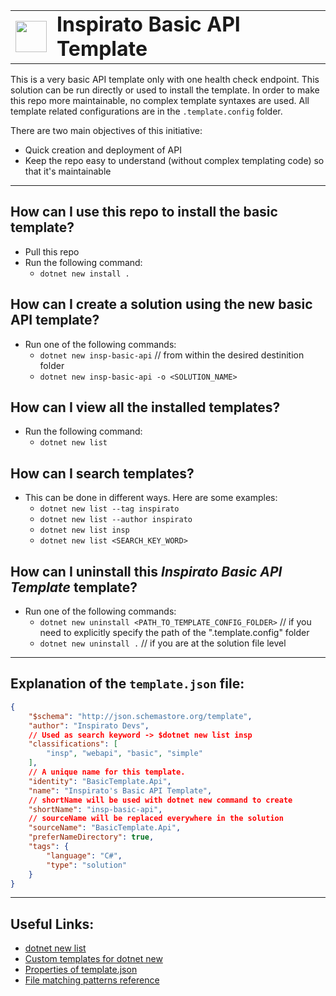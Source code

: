 <table style="border: 0px none;">
  <tr>
    <td>
      <img src="./.template.config/icon.png" width="50">
    </td>
    <td style="vertical-align: middle;">
      <h1 style="border: 0px none; margin: 0; padding: 0;">Inspirato Basic API Template</h1>
    </td>
  </tr>
</table>

This is a very basic API template only with one health check endpoint. This solution can be run directly or used to install the template. In order to make this repo more maintainable, no complex template syntaxes are used. All template related configurations are in the `.template.config` folder.

There are two main objectives of this initiative:
* Quick creation and deployment of API
* Keep the repo easy to understand (without complex templating code) so that it's maintainable

---
## How can I use this repo to install the basic template?
* Pull this repo
* Run the following command:
  * `dotnet new install .` 

## How can I create a solution using the new basic API template?
* Run one of the following commands:
  * `dotnet new insp-basic-api` // from within the desired destinition folder
  * `dotnet new insp-basic-api -o <SOLUTION_NAME>`

## How can I view all the installed templates?
* Run the following command: 
  * `dotnet new list`

## How can I search templates?
* This can be done in different ways. Here are some examples:
  * `dotnet new list --tag inspirato`
  * `dotnet new list --author inspirato`
  * `dotnet new list insp`
  * `dotnet new list <SEARCH_KEY_WORD>`

## How can I uninstall this _Inspirato Basic API Template_ template?
* Run one of the following commands:
  * `dotnet new uninstall <PATH_TO_TEMPLATE_CONFIG_FOLDER>` // if you need to explicitly specify the path of the ".template.config" folder
  * `dotnet new uninstall .` // if you are at the solution file level

---
## Explanation of the `template.json` file:

```json
{
    "$schema": "http://json.schemastore.org/template",
    "author": "Inspirato Devs",
    // Used as search keyword -> $dotnet new list insp
    "classifications": [
        "insp", "webapi", "basic", "simple"  
    ],
    // A unique name for this template.
    "identity": "BasicTemplate.Api",
    "name": "Inspirato's Basic API Template",
    // shortName will be used with dotnet new command to create 
    "shortName": "insp-basic-api", 
    // sourceName will be replaced everywhere in the solution
    "sourceName": "BasicTemplate.Api",
    "preferNameDirectory": true,
    "tags": {
        "language": "C#",
        "type": "solution"
    }
}
```
---
## Useful Links:
* [dotnet new list](https://learn.microsoft.com/en-us/dotnet/core/tools/dotnet-new-list)
* [Custom templates for dotnet new](https://learn.microsoft.com/en-us/dotnet/core/tools/custom-templates)
* [Properties of template.json](https://learn.microsoft.com/en-us/dotnet/core/tools/custom-templates#templatejson)
* [File matching patterns reference](https://learn.microsoft.com/en-us/azure/devops/pipelines/tasks/file-matching-patterns?view=azure-devops#match-characters)